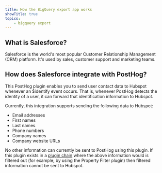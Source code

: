 ```yaml
---
title: How the BigQuery export app works
showTitle: true
topics:
    - bigquery export
---
```


## What is Salesforce?

Salesforce is the world's most popular Customer Relationship Management (CRM) platform. It's used by sales, customer support and marketing teams.

## How does Salesforce integrate with PostHog?

This PostHog plugin enables you to send user contact data to Hubspot whenever an $identify event occurs. That is, whenever PostHog detects the identity of a user, it can forward that identification information to Hubspot.

Currently, this integration supports sending the following data to Hubspot:

* Email addresses
* First names
* Last names
* Phone numbers
* Company names
* Company website URLs

No other information can currently be sent to PostHog using this plugin. If this plugin exists in a [plugin chain](../../../docs/plugins/build#example-of-a-plugin-chain) where the above information would is filtered out (for example, by using the Property Filter plugin) then filtered information cannot be sent to Hubspot.